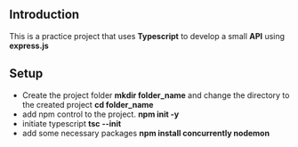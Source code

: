 ## Introduction
This is a practice project that uses **Typescript** to develop a small **API** using **express.js**

## Setup
- Create the project folder **mkdir folder_name** and change the directory to the created project **cd folder_name**
- add npm control to the project. **npm init -y**
- initiate typescript **tsc --init**
- add some necessary packages **npm install concurrently nodemon**
